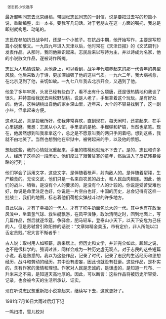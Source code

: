      张志民小说选序 

  最近邹明同志去北京组稿，带回张志民同志的一封信，说是要把过去写的短篇小说，重新编整，出一本书，要我写几句话。对于老朋友在这一方面的嘱托，我总是即刻就构思、动笔的。 

  志民在参加抗日战争时，还是一个小孩子。在抗战中期，他开始写作，主要是写短篇小说和散文。一九四九年进入天津以后，他时常在《天津日报》的《文艺周刊》发表作品。从那时，我同他熟识起来。志民后来以写诗为主，并以诗成为名家，他的小说散文作品，遂被诗作所掩。 

  志民为人热情诚挚，从他身上，可以看到，战争年代培养起来的那一代青年的典型风貌。他后来致力于诗，更加深加强了他的这些气质。一九六二年，我大病初愈，在北京见到了他，亲切如故。一九七八年我去北京开会，又遇到了他。 

  他坐了多年牢房，头发已经有些白了，看不出有什么颓唐，还是很热情地和我谈了很久，并特意给我送去两枚野胡桃，说是人老了，手里拿着这个玩玩，是有好处的。他说，这种胡桃出自他的家乡深山里，近年来，大个的不容易找到了，这一副小些，但拿起来方便。 

  这点礼品，真是投我所好，使我非常喜欢，直到现在，每天闲时，还拿起来，在手心里搓磨。我想：志民从小入伍，手里拿的是枪、手榴弹和铲镐，当然也拿笔。现在，他居然想到叫我拿拿这个，总之是不愿意叫我的两只手闲着吧。想到这些，我就不由地笑了。当然也想到他在牢狱中，被铐起来的手，以及他的愤怒。 

  想起这些，我的心情就沉重起来，手里的核桃也就玩不下去了。是的，志民和许多人，经历了这样的一段历史。他们度过了艰苦贫寒的童年，然后进入了反抗残暴侵略的行列； 

  他们学会了运用文字，这些文字，是伴随着枪声，射向敌人的。是伴随着犁耧，生产粮食的。无论文武，他们只是一名来自农民的战士，和人民血肉相连。因此，他们的战斗、牺牲，是没有个人的要求的，是没有个人的计较的。你说是受苦受难也好，你说是命里注定也好，你说是一片空白也好，中国的历史，总会记得有这样一批战士，我们的地图，标志着他们荷枪实弹战斗过的许多地方。 

  自此以后，才有了幸福的一代人。才有了吃牛奶面包长大的一代。其中也有在政治风浪中，坐着氢气球、救生艇飘游，在风平浪静，政治清明之时，回到地面上，写几篇作品，然后就逐华筵，争驿舍，肥马轻车，登泰山小天下，以天下安危为己任的人。但是苏轼曾引欧阳修的话说：“文章如精金美玉，市有定价，非人所能以口舌定贵贱。”况大言不惭者乎！ 

  古人说：取材用人如积薪，后来居上。但历史和文学，并非完全如此。超越之说，也不是很科学的。强调过甚，同样会成为一种历史虚无观点。对于志民的这些短篇小说，我是熟悉的。我以为这些作品，记录了时代，记录了志民的生活经历和思想经历，战斗和劳动的经历。其中没有虚妄，因此也就没有狂诞。这些作品，是朴实的，含有作家的激情和理想。作家对人民是忠诚的，是谦虚的，是知道一尺布、一升米来之不易，是知道天高地厚的。因此，可以断言：这些作品将被历史所容受、记录，也会被今天的生活所承认、证实。 

  现在听说志民想重新把小说拿起来，继续写下去，这就更好了。 

  1981年7月16日大雨过后灯下记 

  一鸣扫描，雪儿校对 

